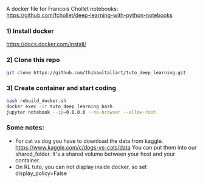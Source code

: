 A docker file for Francois Chollet notebooks: https://github.com/fchollet/deep-learning-with-python-notebooks

### 1) Install docker 
https://docs.docker.com/install/

### 2) Clone this repo
```bash
git clone https://github.com/thibaultallart/tuto_deep_learning.git
```

### 3) Create container and start coding
```bash
bash rebuild_docker.sh
docker exec -it tuto_deep_learning bash
jupyter notebook --ip=0.0.0.0 --no-browser --allow-root
```




### Some notes:
- For cat vs dog you have to download the data from kaggle. https://www.kaggle.com/c/dogs-vs-cats/data
You can put them into our shared_folder. It's a shared volume between your host and your container.
- On RL tuto, you can not display inside docker, so set display_policy=False
